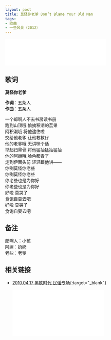 ```yaml
---
layout: post
title: 莫怪你老爹 Don’t Blame Your Old Man
tags:
- 歌曲
- 一些风景（2012）
---
```


<iframe frameborder="no" border="0" marginwidth="0" marginheight="0" width=330 height=86 src="//music.163.com/outchain/player?type=2&id=28587856&auto=1&height=66"></iframe>

## 歌词

**莫怪你老爹**

**作词**：五条人  
**作曲**：五条人

一个郎啊人不去书房读书册  
跑到山顶哦 偷摘积潮的荔果  
阿积潮哦 将他逮住啦  
交给他老爹 让他教教仔  
他的老爹哦 无讲咪个话  
举起扫帚骨 将他猛抽猛抽猛抽  
他的阿嫲哦 脸色都青了  
走到伊面头前 轻轻跟他讲——  
你咧莫怪你老些  
你咧莫怪你老些  
你老些也是为你好  
你老些也是为你好  
好啦 莫哭了  
食饱自耍去吧  
好啦 莫哭了  
食饱自耍去吧  

## 备注

郎啊人：小孩  
阿嫲：奶奶  
老些：老爹

## 相关链接

* [2010.04.17 黑铁时代 民谣专场](https://www.bilibili.com/video/BV1nv411k7r9/){:target="_blank"}
  
  <div class="iframe-container"><iframe class="responsive-iframe" src="//player.bilibili.com/player.html?aid=584043799&bvid=BV1nv411k7r9&cid=217333644&page=2" frameborder="no" allowfullscreen="true"></iframe></div>
